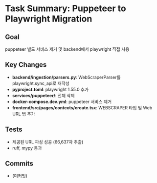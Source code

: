 # Task Summary: Puppeteer to Playwright Migration

## Goal
puppeteer 별도 서비스 제거 및 backend에서 playwright 직접 사용

## Key Changes
- **backend/ingestion/parsers.py**: WebScraperParser를 playwright.sync_api로 재작성
- **pyproject.toml**: playwright 1.55.0 추가
- **services/puppeteer/**: 전체 삭제
- **docker-compose.dev.yml**: puppeteer 서비스 제거
- **frontend/src/pages/contexts/create.tsx**: WEBSCRAPER 타입 및 Web URL 탭 추가

## Tests
- 제공된 URL 파싱 성공 (66,637자 추출)
- ruff, mypy 통과

## Commits
- (미커밋)
